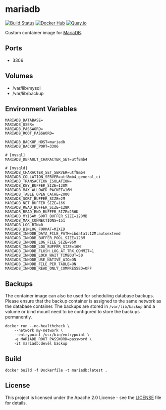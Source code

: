 # mariadb

[![Build Status](https://drone.owncloud.com/api/badges/owncloud-ops/mariadb/status.svg)](https://drone.owncloud.com/owncloud-ops/mariadb/)
[![Docker Hub](https://img.shields.io/badge/docker-latest-blue.svg?logo=docker&logoColor=white)](https://hub.docker.com/r/owncloudops/mariadb)
[![Quay.io](https://img.shields.io/badge/quay-latest-blue.svg?logo=docker&logoColor=white)](https://quay.io/repository/owncloudops/mariadb)

Custom container image for [MariaDB](https://mariadb.com/kb/en/documentation/).

## Ports

- 3306

## Volumes

- /var/lib/mysql
- /var/lib/backup

## Environment Variables

```Shell
MARIADB_DATABASE=
MARIADB_USER=
MARIADB_PASSWORD=
MARIADB_ROOT_PASSWORD=

MARIADB_BACKUP_HOST=mariadb
MARIADB_BACKUP_PORT=3306

# [mysql]
MARIADB_DEFAULT_CHARACTER_SET=utf8mb4

# [mysqld]
MARIADB_CHARACTER_SET_SERVER=utf8mb4
MARIADB_COLLATION_SERVER=utf8mb4_general_ci
MARIADB_TRANSACTION_ISOLATION=
MARIADB_KEY_BUFFER_SIZE=128M
MARIADB_MAX_ALLOWED_PACKET=16M
MARIADB_TABLE_OPEN_CACHE=2000
MARIADB_SORT_BUFFER_SIZE=2M
MARIADB_NET_BUFFER_SIZE=16K
MARIADB_READ_BUFFER_SIZE=128K
MARIADB_READ_RND_BUFFER_SIZE=256K
MARIADB_MYISAM_SORT_BUFFER_SIZE=128MB
MARIADB_MAX_CONNECTIONS=151
MARIADB_LOG_BIN=0
MARIADB_BINLOG_FORMAT=MIXED
MARIADB_INNODB_DATA_FILE_PATH=ibdata1:12M:autoextend
MARIADB_INNODB_BUFFER_POOL_SIZE=128M
MARIADB_INNODB_LOG_FILE_SIZE=96M
MARIADB_INNODB_LOG_BUFFER_SIZE=16M
MARIADB_INNODB_FLUSH_LOG_AT_TRX_COMMIT=1
MARIADB_INNODB_LOCK_WAIT_TIMEOUT=50
MARIADB_INNODB_USE_NATIVE_AIO=ON
MARIADB_INNODB_FILE_PER_TABLE=ON
MARIADB_INNODB_READ_ONLY_COMPRESSED=OFF
```

## Backups

The container image can also be used for scheduling database backups. Please ensure that the backup container is assigned to the same network as the database container. The backups are stored in `/var/lib/backup` and a volume or bind mount need to be configured to store the backups permanently.

```Shell
docker run --no-healthcheck \
    --network my-network \
    --entrypoint /usr/bin/entrypoint \
    -e MARIADB_ROOT_PASSWORD=password \
    -it mariadb:devel backup
```

## Build

```Shell
docker build -f Dockerfile -t mariadb:latest .
```

## License

This project is licensed under the Apache 2.0 License - see the [LICENSE](https://github.com/owncloud-ops/mariadb/blob/main/LICENSE) file for details.
